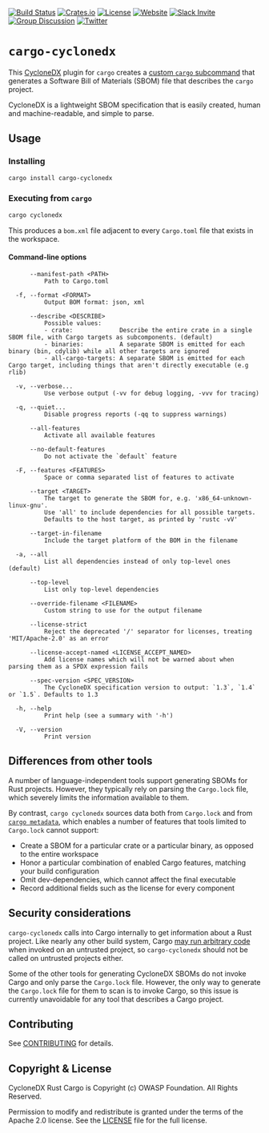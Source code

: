[![Build Status](https://github.com/CycloneDX/cyclonedx-rust-cargo/workflows/Rust%20CI/badge.svg)](https://github.com/CycloneDX/cyclonedx-rust-cargo/actions?workflow=Rust+CI)
[![Crates.io](https://img.shields.io/crates/v/cargo-cyclonedx.svg)](https://crates.io/crates/cargo-cyclonedx)
[![License](https://img.shields.io/badge/license-Apache%202.0-brightgreen.svg)][License]
[![Website](https://img.shields.io/badge/https://-cyclonedx.org-blue.svg)](https://cyclonedx.org/)
[![Slack Invite](https://img.shields.io/badge/Slack-Join-blue?logo=slack&labelColor=393939)](https://cyclonedx.org/slack/invite)
[![Group Discussion](https://img.shields.io/badge/discussion-groups.io-blue.svg)](https://groups.io/g/CycloneDX)
[![Twitter](https://img.shields.io/twitter/url/http/shields.io.svg?style=social&label=Follow)](https://twitter.com/CycloneDX_Spec)

# `cargo-cyclonedx`

This [CycloneDX](https://cyclonedx.org/) plugin for `cargo` creates a [custom `cargo` subcommand](https://doc.rust-lang.org/cargo/reference/external-tools.html#custom-subcommands) that generates a Software Bill of Materials (SBOM) file that describes the `cargo` project.

CycloneDX is a lightweight SBOM specification that is easily created, human and machine-readable, and simple to parse.

## Usage

### Installing

``` bash
cargo install cargo-cyclonedx
```

### Executing from `cargo`

``` bash
cargo cyclonedx
```

This produces a `bom.xml` file adjacent to every `Cargo.toml` file that exists in the workspace.

#### Command-line options

```
      --manifest-path <PATH>
          Path to Cargo.toml

  -f, --format <FORMAT>
          Output BOM format: json, xml

      --describe <DESCRIBE>
          Possible values:
          - crate:             Describe the entire crate in a single SBOM file, with Cargo targets as subcomponents. (default)
          - binaries:          A separate SBOM is emitted for each binary (bin, cdylib) while all other targets are ignored
          - all-cargo-targets: A separate SBOM is emitted for each Cargo target, including things that aren't directly executable (e.g rlib)

  -v, --verbose...
          Use verbose output (-vv for debug logging, -vvv for tracing)

  -q, --quiet...
          Disable progress reports (-qq to suppress warnings)

      --all-features
          Activate all available features

      --no-default-features
          Do not activate the `default` feature

  -F, --features <FEATURES>
          Space or comma separated list of features to activate

      --target <TARGET>
          The target to generate the SBOM for, e.g. 'x86_64-unknown-linux-gnu'.
          Use 'all' to include dependencies for all possible targets.
          Defaults to the host target, as printed by 'rustc -vV'

      --target-in-filename
          Include the target platform of the BOM in the filename

  -a, --all
          List all dependencies instead of only top-level ones (default)

      --top-level
          List only top-level dependencies

      --override-filename <FILENAME>
          Custom string to use for the output filename

      --license-strict
          Reject the deprecated '/' separator for licenses, treating 'MIT/Apache-2.0' as an error

      --license-accept-named <LICENSE_ACCEPT_NAMED>
          Add license names which will not be warned about when parsing them as a SPDX expression fails

      --spec-version <SPEC_VERSION>
          The CycloneDX specification version to output: `1.3`, `1.4` or `1.5`. Defaults to 1.3

  -h, --help
          Print help (see a summary with '-h')

  -V, --version
          Print version
```

## Differences from other tools

A number of language-independent tools support generating SBOMs for Rust projects. However, they typically rely on parsing the `Cargo.lock` file, which severely limits the information available to them.

By contrast, `cargo cyclonedx` sources data both from `Cargo.lock` and from [`cargo metadata`](https://doc.rust-lang.org/cargo/commands/cargo-metadata.html), which enables a number of features that tools limited to `Cargo.lock` cannot support:

 - Create a SBOM for a particular crate or a particular binary, as opposed to the entire workspace
 - Honor a particular combination of enabled Cargo features, matching your build configuration
 - Omit dev-dependencies, which cannot affect the final executable
 - Record additional fields such as the license for every component

## Security considerations

`cargo-cyclonedx` calls into Cargo internally to get information about a Rust project. Like nearly any other build system,
Cargo [may run arbitrary code](https://shnatsel.medium.com/do-not-run-any-cargo-commands-on-untrusted-projects-4c31c89a78d6)
when invoked on an untrusted project, so `cargo-cyclonedx` should not be called on untrusted projects either.

Some of the other tools for generating CycloneDX SBOMs do not invoke Cargo and only parse the `Cargo.lock` file.
However, the only way to generate the `Cargo.lock` file for them to scan is to invoke Cargo, so this issue is currently unavoidable for any tool that describes a Cargo project.

## Contributing

See [CONTRIBUTING](../CONTRIBUTING.md) for details.

## Copyright & License

CycloneDX Rust Cargo is Copyright (c) OWASP Foundation. All Rights Reserved.

Permission to modify and redistribute is granted under the terms of the Apache 2.0 license. See the [LICENSE] file for the full license.

[License]: https://github.com/CycloneDX/cyclonedx-rust-cargo/blob/main/LICENSE
